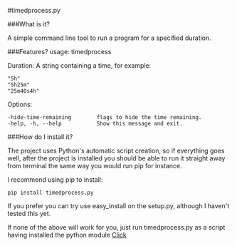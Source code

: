 #timedprocess.py

###What is it?

A simple command line tool to run a program for a specified duration. 

###Features?
usage: timedprocess <options> <duration> <path>

Duration:
A string containing a time, for example:
```
"5h"
"5h25m"
"25m40s4h"
```

Options:
```
-hide-time-remaining		flags to hide the time remaining.
-help, -h, --help 			Show this message and exit.
```

###How do I install it?

The project uses Python's automatic script creation, so if everything goes well, after the project is installed you should be able to run it straight away from terminal the same way you would run pip for instance.

I recommend using pip to install:
```
pip install timedprocess.py
```

If you prefer you can try use easy_install on the setup.py, although I haven't tested this yet.

If none of the above will work for you, just run timedprocess.py as a script having installed the python module [Click]([https://github.com/mitsuhiko/click)